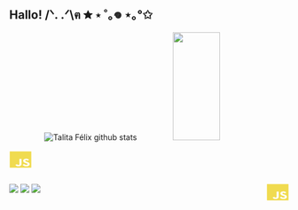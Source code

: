 ## Hallo! /ᐠ. .ᐟ\ฅ ✮ ⋆ ˚｡𖦹 ⋆｡°✩

<!--
- 🎒 I'm a Control and Automantion Engeneering student at Federal University of Minas Gerais and a member of it's robotics team Autobotz.
- 📚 I have a great knowlogy in C and C++, I have done some projects with Arduino and know a lit bit of eletronics.
- 🌱 I'm currently learning how to work with ROS and gazebo and I'm studiyng python, php and Computer Vision.
- 😄 Pronouns: ela|dela
-->

<!-- Profile stats -->

<div align="center">  
  <a href-"https://github.com/TalitaSaphira"></a>
  <img width="49%" height="195px" src="https://github-readme-stats.vercel.app/api?username=TalitaSaphira&show_icons=true&count_private=true&hide_border=true&title_color=5D3FD3&icon_color=5D3FD3&text_color=c9d1d9&bg_color=0d1117" alt="Talita Félix github stats" /> 
  <img width="41%" height="195px" src="https://github-readme-stats.vercel.app/api/top-langs/?username=TalitaSaphira&layout=compact&hide_border=true&title_color=5D3FD3&text_color=5D3FD3&bg_color=0d1117" />
</div>

<!-- Languages icons -->

<div style="display: inline_block"><br>
  <img align="center" alt="Rafa-Js" height="30" width="40" src="https://raw.githubusercontent.com/devicons/devicon/master/icons/javascript/javascript-plain.svg">
</div>

##

<!-- Social media and gif-->

<div> 
  <a href="https://instagram.com/talita_fl" target="_blank"><img src="https://img.shields.io/badge/-Instagram-%23E4405F?style=for-the-badge&logo=instagram&logoColor=white" target="_blank"></a>
  <a href = "mailto:talitafelixlucio2004@gmail.com"><img src="https://img.shields.io/badge/-Gmail-%23333?style=for-the-badge&logo=gmail&logoColor=red" target="_blank"></a>
  <a href="https://www.linkedin.com/in/talita-f%C3%A9lix-l%C3%BAcio-6aa656201" target="_blank"><img src="https://img.shields.io/badge/-LinkedIn-%230077B5?style=for-the-badge&logo=linkedin&logoColor=white" target="_blank"></a> 
  <img align="right" alt="Rafa-Js" height="30" width="40" src="https://raw.githubusercontent.com/devicons/devicon/master/icons/javascript/javascript-plain.svg">
</div>







